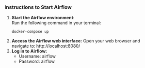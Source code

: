### Instructions to Start Airflow

1. **Start the Airflow environment**:  
   Run the following command in your terminal:  
   ```bash
   docker-compose up
    ```
2. **Access the Airflow web interface:**
   Open your web browser and navigate to: http://localhost:8080/
3. **Log in to Airflow:**
   - Username: airflow
   - Password: airflow








 
